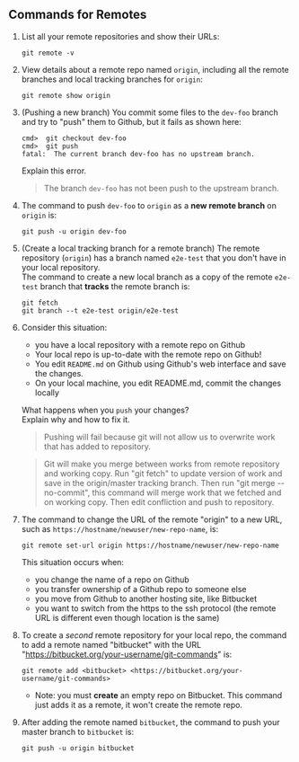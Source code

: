 ## Commands for Remotes

1. List all your remote repositories and show their URLs:
   ```
   git remote -v
   ```

2. View details about a remote repo named `origin`, including all the remote branches and local tracking branches for `origin`:
   ```
   git remote show origin
   ```

3. (Pushing a new branch) You commit some files to the `dev-foo` branch and try to "push" them to Github, but it fails as shown here:
   ```
   cmd>  git checkout dev-foo
   cmd>  git push
   fatal:  The current branch dev-foo has no upstream branch. 
   ```
   Explain this error.
   > The branch `dev-foo` has not been push to the upstream branch.

4. The command to push `dev-foo` to `origin` as a **new remote branch** on `origin` is:
   ```
   git push -u origin dev-foo
   ```

5. (Create a local tracking branch for a remote branch) The remote repository (`origin`) has a branch named `e2e-test` that you don't have in your local repository.   
   The command to create a new local branch as a copy of the remote `e2e-test` branch that **tracks** the remote branch is:
   ```
   git fetch
   git branch --t e2e-test origin/e2e-test
   ```

6. Consider this situation:
   - you have a local repository with a remote repo on Github
   - Your local repo is up-to-date with the remote repo on Github!
   - You edit `README.md` on Github using Github's web interface and save the changes.
   - On your local machine, you edit README.md, commit the changes locally
   
   What happens when you `push` your changes?    
   Explain why and how to fix it.
   > Pushing will fail because git will not allow us to overwrite work that has added to repository. 
   
   > Git will make you merge between works from remote repository and working copy. Run "git fetch" to update version of work and save in the origin/master tracking branch. Then run "git merge --no-commit", this command will merge work that we fetched and on working copy. Then edit confliction and push to repository.

7. The command to change the URL of the remote "origin" to a new URL, such as `https://hostname/newuser/new-repo-name`, is:
   ```
   git remote set-url origin https://hostname/newuser/new-repo-name
   ```
   This situation occurs when:
   - you change the name of a repo on Github
   - you transfer ownership of a Github repo to someone else
   - you move from Github to another hosting site, like Bitbucket
   - you want to switch from the https to the ssh protocol (the remote URL is different even though location is the same)    

8. To create a *second* remote repository for your local repo, the command to add a remote named "bitbucket" with the URL "https://bitbucket.org/your-username/git-commands" is:
   ```
   git remote add <bitbucket> <https://bitbucket.org/your-username/git-commands>
   ```
   - Note: you must **create** an empty repo on Bitbucket. This command just adds it as a remote, it won't create the remote repo.

9. After adding the remote named `bitbucket`, the command to push your master branch to `bitbucket` is:
   ```
   git push -u origin bitbucket
   ```
